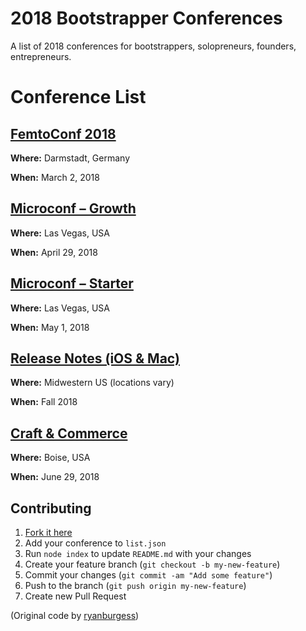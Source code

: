 # 2018 Bootstrapper Conferences
A list of 2018 conferences for bootstrappers, solopreneurs, founders, entrepreneurs.

# Conference List

## [FemtoConf 2018](https://www.femtoconf.com/2018/)
**Where:** Darmstadt, Germany

**When:** March 2, 2018
    
## [Microconf – Growth](http://www.microconf.com/growth/)
**Where:** Las Vegas, USA

**When:** April 29, 2018
    
## [Microconf – Starter](http://www.microconf.com/starter/)
**Where:** Las Vegas, USA

**When:** May 1, 2018
    
## [Release Notes (iOS & Mac)](https://releasenotes.tv/conference/)
**Where:** Midwestern US (locations vary)

**When:** Fall 2018
    
## [Craft & Commerce](https://convertkit.com/conference/)
**Where:** Boise, USA

**When:** June 29, 2018
    
## Contributing
1. [Fork it here](https://github.com/mijustin/2018-conferences)
2. Add your conference to `list.json`
3. Run `node index` to update `README.md` with your changes
4. Create your feature branch (`git checkout -b my-new-feature`)
5. Commit your changes (`git commit -am "Add some feature"`)
6. Push to the branch (`git push origin my-new-feature`)
7. Create new Pull Request

(Original code by [ryanburgess](https://github.com/ryanburgess/2017-conferences))
